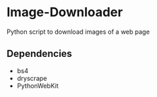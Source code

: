 # Image-Downloader
Python script to download images of a web page

## Dependencies
 - bs4
 - dryscrape
 - PythonWebKit
